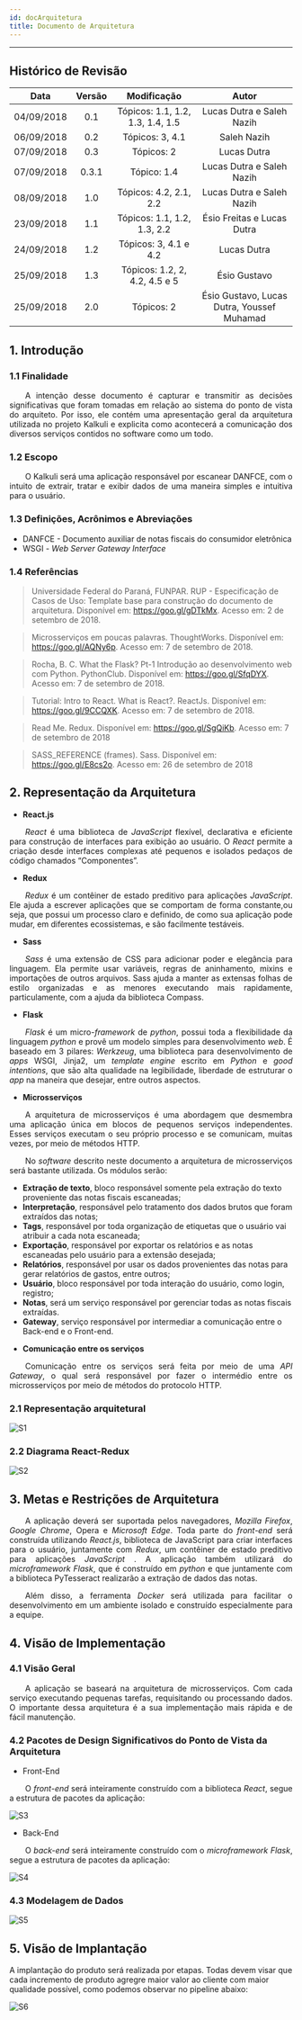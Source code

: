 ```yaml
---
id: docArquitetura    
title: Documento de Arquitetura
---
```


***

## Histórico de Revisão

|Data| Versão |Modificação|Autor|
|:---:|:---:|:---:|:--:|
| 04/09/2018 |   0.1  | Tópicos: 1.1, 1.2, 1.3, 1.4, 1.5| Lucas Dutra e Saleh Nazih |
| 06/09/2018 |   0.2  | Tópicos: 3, 4.1| Saleh Nazih |
| 07/09/2018 |   0.3  | Tópicos: 2| Lucas Dutra | 
| 07/09/2018 |   0.3.1  | Tópico: 1.4| Lucas Dutra e Saleh Nazih |
| 08/09/2018 |   1.0  | Tópicos: 4.2, 2.1, 2.2| Lucas Dutra e Saleh Nazih |
| 23/09/2018 |   1.1 | Tópicos: 1.1, 1.2, 1.3, 2.2| Ésio Freitas e Lucas Dutra |
| 24/09/2018 |   1.2 | Tópicos: 3, 4.1 e 4.2| Lucas Dutra |
| 25/09/2018 |   1.3 | Tópicos: 1.2, 2, 4.2, 4.5 e 5 | Ésio Gustavo |
| 25/09/2018 |   2.0 | Tópicos: 2 | Ésio Gustavo, Lucas Dutra, Youssef Muhamad |


## 1. Introdução

### 1.1 Finalidade

<p style="text-align:justify">&emsp;&emsp;A intenção desse documento é capturar e transmitir as decisões significativas que foram tomadas em relação ao sistema do ponto de vista do arquiteto. Por isso, ele contém uma apresentação geral da arquitetura utilizada no projeto Kalkuli e explicita como acontecerá a comunicação dos diversos serviços contidos no software como um todo.</p>

### 1.2 Escopo

<p style="text-align:justify">&emsp;&emsp;O Kalkuli será uma aplicação responsável por escanear DANFCE, com o intuito de extrair, tratar e exibir dados de uma maneira simples e intuitiva para o usuário.</p>

### 1.3 Definições, Acrônimos e Abreviações

* DANFCE - Documento auxiliar de notas fiscais do consumidor eletrônica
* WSGI - <i>Web Server Gateway Interface</i>

### 1.4 Referências

>Universidade Federal do Paraná, FUNPAR. RUP - Especificação de Casos de Uso: Template base para construção do documento de arquitetura. Disponível em: <a href="https://goo.gl/gDTkMx"><https://goo.gl/gDTkMx></a>. Acesso em: 2 de setembro de 2018.

>Microsserviços em poucas palavras. ThoughtWorks. Disponível em: <a href="https://goo.gl/AQNy6p"><https://goo.gl/AQNy6p></a>. Acesso em: 7 de setembro de 2018.

>Rocha, B. C. What the Flask? Pt-1 Introdução ao desenvolvimento web com Python. PythonClub. Disponível em: <a href="https://goo.gl/SfqDYX"><https://goo.gl/SfqDYX></a>. Acesso em: 7 de setembro de 2018.

>Tutorial: Intro to React. What is React?. ReactJs. Disponível em: <a href="https://goo.gl/9CCQXK"><https://goo.gl/9CCQXK></a>. Acesso em: 7 de setembro de 2018.

>Read Me. Redux. Disponível em: <a href="https://goo.gl/SgQiKb"><https://goo.gl/SgQiKb></a>. Acesso em: 7 de setembro de 2018 

>SASS_REFERENCE (frames). Sass. Disponível em: <a href="https://goo.gl/E8cs2o"><https://goo.gl/E8cs2o></a>. Acesso em: 26 de setembro de 2018 

## 2. Representação da Arquitetura
* **React.js**      

<p style="text-align:justify">&emsp;&emsp;<i>React</i> é uma biblioteca de <i>JavaScript</i> flexível, declarativa e eficiente para construção de interfaces para exibição ao usuário. O <i>React</i> permite a criação desde interfaces complexas até pequenos e isolados pedaços de código chamados “Componentes”.</p> 

* **Redux**     

<p style="text-align:justify">&emsp;&emsp;<i>Redux</i> é um contêiner de estado preditivo para aplicações <i>JavaScript</i>. Ele ajuda a escrever aplicações que se comportam de forma constante,ou seja, que possui um processo claro e definido, de como sua aplicação pode mudar, em diferentes ecossistemas, e são facilmente testáveis.</p>

* **Sass**     

<p style="text-align:justify">&emsp;&emsp;<i>Sass</i> é uma extensão de CSS para adicionar poder e elegância para linguagem. Ela permite usar variáveis, regras de aninhamento, mixins e importações de outros arquivos. Sass ajuda a manter as extensas folhas de estilo organizadas e as menores executando mais rapidamente, particulamente, com a ajuda da biblioteca Compass.</p>

* **Flask**        

<p style="text-align:justify">&emsp;&emsp;<i>Flask</i> é um micro-<i>framework</i> de <i>python</i>, possui toda a flexibilidade da linguagem <i>python</i> e provê um modelo simples para desenvolvimento <i>web</i>. É baseado em 3 pilares: <i>Werkzeug</i>, uma biblioteca para desenvolvimento de <i>apps</i> WSGI, Jinja2, um <i>template engine</i> escrito em <i>Python</i> e <i>good intentions</i>, que são alta qualidade na legibilidade, liberdade de estruturar o <i>app</i> na maneira que desejar, entre outros aspectos.</p>

* **Microsserviços**   

<p style="text-align:justify">&emsp;&emsp;A arquitetura de microsserviços é uma abordagem que desmembra uma aplicação única em blocos de pequenos serviços independentes. Esses serviços executam o seu próprio processo e se comunicam, muitas vezes, por meio de métodos HTTP.</p>
<p style="text-align:justify">&emsp;&emsp;No <i>software</i> descrito neste documento a arquitetura de microsserviços será bastante utilizada. Os módulos serão:
<ul>
  <li><b>Extração de texto</b>, bloco responsável somente pela extração do texto proveniente das notas fiscais escaneadas;</li> 
  <li><b>Interpretação</b>, responsável pelo tratamento dos dados brutos que foram extraídos das notas; </li>
  <li><b>Tags</b>, responsável por toda organização de etiquetas que o usuário vai atribuir a cada nota escaneada; </li>
  <li><b>Exportação</b>, responsável por exportar os relatórios e as notas escaneadas pelo usuário para a extensão desejada;</li>
  <li><b>Relatórios</b>, responsável por usar os dados provenientes das notas para gerar relatórios de gastos, entre outros; </li>
  <li><b>Usuário</b>, bloco responsável por toda interação do usuário, como login, registro; </li>
  <li><b>Notas</b>,  será um serviço responsável por gerenciar todas as notas fiscais extraídas.</li>
  <li><b>Gateway</b>, serviço responsável por intermediar a comunicação entre o Back-end e o Front-end.</li>
</ul>
</p>

* **Comunicação entre os serviços**        

<p style="text-align:justify">&emsp;&emsp;Comunicação entre os serviços será feita por meio de uma <i>API Gateway</i>, o qual será responsável por fazer o intermédio entre os microsserviços por meio de métodos do protocolo HTTP. </p>


### 2.1 Representação arquitetural

![S1](assets/RepresentaçãoArquitetural.png "Representação Arquitetural v 0.1")

### 2.2 Diagrama React-Redux

![S2](assets/React-Redux.png "Diagrama React-Redux v 0.1")

## 3. Metas e Restrições de Arquitetura

<p style="text-align:justify">&emsp;&emsp;A aplicação deverá ser suportada pelos navegadores, <i>Mozilla Firefox</i>, <i>Google Chrome</i>, Opera e <i>Microsoft Edge</i>. Toda parte do <i>front-end</i> será construída utilizando <i>React.js</i>, biblioteca de JavaScript para criar interfaces para o usuário, juntamente com <i>Redux</i>, um contêiner de estado preditivo para aplicações <i>JavaScript</i> . A aplicação também utilizará do <i>microframework</i> <i>Flask</i>, que é construído em <i>python</i> e que juntamente com a biblioteca PyTesseract realizarão a extração de dados das notas.</p>

<p style="text-align:justify">&emsp;&emsp;Além disso, a ferramenta <i>Docker</i> será utilizada para facilitar o desenvolvimento em um ambiente isolado e construído especialmente para a equipe.</p>

## 4. Visão de Implementação

### 4.1 Visão Geral

<p style="text-align:justify">&emsp;&emsp;A aplicação se baseará na arquitetura de microsserviços. Com cada serviço executando pequenas tarefas, requisitando ou processando dados. O importante dessa arquitetura é a sua implementação mais rápida e de fácil manutenção.</p>

### 4.2 Pacotes de Design Significativos do Ponto de Vista da Arquitetura

* Front-End
<p style="text-align:justify">&emsp;&emsp;O <i>front-end</i> será inteiramente construído com a biblioteca <i>React</i>, segue a estrutura de pacotes da aplicação:</p>

![S3](assets/diagramaPacotes.png "Diagrama de Pacotes Front-end v 0.1")

* Back-End
<p style="text-align:justify">&emsp;&emsp;O <i>back-end</i> será inteiramente construído com o <i>microframework</i> <i>Flask</i>, segue a estrutura de pacotes da aplicação:</p>

![S4](assets/DiagramadePacotesFlask.png "Diagrama de Pacotes Back-end v 0.1")

### 4.3 Modelagem de Dados
![S5](assets/ModelagemdeDados.png "Modelagem de dados v 0.1")

## 5. Visão de Implantação

A implantação do produto será realizada por etapas. Todas devem visar que cada incremento de produto agregre maior valor ao cliente com maior qualidade possível, como podemos observar no pipeline abaixo: 

![S6](assets/Pipeline_Desenvolvimento.png "Pipeline de Desenvolvimento v 0.1")